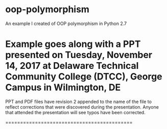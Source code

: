 # oop-polymorphism
An example I created of OOP polymorphism in Python 2.7

Example goes along with a PPT presented on 
Tuesday, November 14, 2017 at Delaware Technical Community College (DTCC), George Campus in Wilmington, DE
===========================================

PPT and PDF files have revision 2 appended to the name of the file to reflect corrections that were discovered during the presentation. Anyone that attended the presentation will see typos have been corrected.

===========================================
